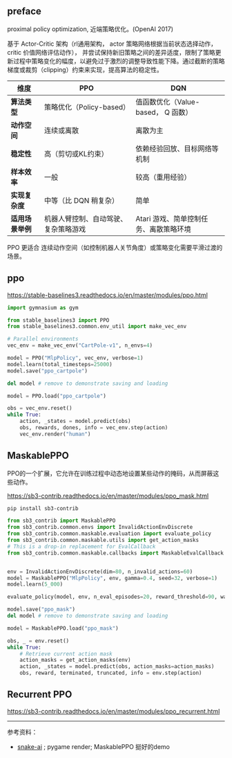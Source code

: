 
## preface

proximal policy optimization, 近端策略优化。(OpenAI 2017)

基于 Actor-Critic 架构（rl通用架构， actor 策略网络根据当前状态选择动作，critic 价值网络评估动作）， 并尝试保持新旧策略之间的差异适度，限制了策略更新过程中策略变化的幅度，以避免过于激烈的调整导致性能下降。通过截断的策略梯度或裁剪（clipping）约束来实现，提高算法的稳定性。




| 维度             | PPO                                  | DQN                                    |
| ---------------- | ------------------------------------ | -------------------------------------- |
| **算法类型**     | 策略优化（Policy-based）             | 值函数优化（Value-based， Q 函数）     |
| **动作空间**     | 连续或离散                           | 离散为主                               |
| **稳定性**       | 高（剪切或KL约束）                   | 依赖经验回放、目标网络等机制           |
| **样本效率**     | 一般                                 | 较高（重用经验）                       |
| **实现复杂度**   | 中等（比 DQN 稍复杂）                | 简单                                   |
| **适用场景举例** | 机器人臂控制、自动驾驶、复杂策略游戏 | Atari 游戏、简单控制任务、离散策略环境 |


PPO 更适合 连续动作空间（如控制机器人关节角度）或策略变化需要平滑过渡的场景。


## ppo

https://stable-baselines3.readthedocs.io/en/master/modules/ppo.html


```python
import gymnasium as gym

from stable_baselines3 import PPO
from stable_baselines3.common.env_util import make_vec_env

# Parallel environments
vec_env = make_vec_env("CartPole-v1", n_envs=4)

model = PPO("MlpPolicy", vec_env, verbose=1)
model.learn(total_timesteps=25000)
model.save("ppo_cartpole")

del model # remove to demonstrate saving and loading

model = PPO.load("ppo_cartpole")

obs = vec_env.reset()
while True:
    action, _states = model.predict(obs)
    obs, rewards, dones, info = vec_env.step(action)
    vec_env.render("human")
```





## MaskablePPO

PPO的一个扩展，它允许在训练过程中动态地设置某些动作的掩码，从而屏蔽这些动作。

https://sb3-contrib.readthedocs.io/en/master/modules/ppo_mask.html

```bash
pip install sb3-contrib
```

```python
from sb3_contrib import MaskablePPO
from sb3_contrib.common.envs import InvalidActionEnvDiscrete
from sb3_contrib.common.maskable.evaluation import evaluate_policy
from sb3_contrib.common.maskable.utils import get_action_masks
# This is a drop-in replacement for EvalCallback
from sb3_contrib.common.maskable.callbacks import MaskableEvalCallback


env = InvalidActionEnvDiscrete(dim=80, n_invalid_actions=60)
model = MaskablePPO("MlpPolicy", env, gamma=0.4, seed=32, verbose=1)
model.learn(5_000)

evaluate_policy(model, env, n_eval_episodes=20, reward_threshold=90, warn=False)

model.save("ppo_mask")
del model # remove to demonstrate saving and loading

model = MaskablePPO.load("ppo_mask")

obs, _ = env.reset()
while True:
    # Retrieve current action mask
    action_masks = get_action_masks(env)
    action, _states = model.predict(obs, action_masks=action_masks)
    obs, reward, terminated, truncated, info = env.step(action)
```



## Recurrent PPO


https://sb3-contrib.readthedocs.io/en/master/modules/ppo_recurrent.html




-----------

参考资料：
- [snake-ai](https://github.com/linyiLYi/snake-ai) ; pygame render; MaskablePPO 挺好的demo